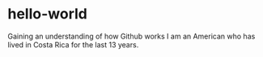 # hello-world
Gaining an understanding of how Github works
I am an American who has lived in Costa Rica for the last 13 years.

